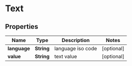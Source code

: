 
# Text

## Properties
Name | Type | Description | Notes
------------ | ------------- | ------------- | -------------
**language** | **String** | language iso code |  [optional]
**value** | **String** | text value |  [optional]



